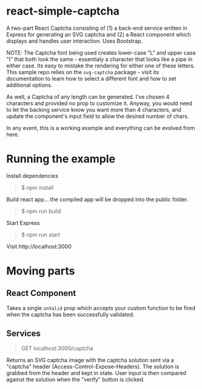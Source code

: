 # react-simple-captcha

A two-part React Captcha consisting of (1) a back-end service written in Express for generating an SVG captcha and (2) a React component which displays and handles user interaction. Uses Bootstrap.

NOTE: The Captcha font being used creates lower-case "L" and upper case "I" that both look the same - essentialy a character that looks like a pipe in either case. Its easy to mistake the rendering for either one of these letters. This sample repo relies on the `svg-captcha` package - visit its documentation to learn how to select a different font and how to set additional options.

As well, a Captcha of any length can be generated. I've chosen 4 characters and provided no prop to customize it. Anyway, you would need to let the backing service know you want more than 4 characters, and update the component's input field to allow the desired number of chars.

In any event, this is a working example and everything can be evolved from here.

# Running the example

Install dependencies

> $ npm install

Build react app... the compiled app will be dropped into the public folder.

> $ npm run build

Start Express

> $ npm run start

Visit http://localhost:3000

# Moving parts

## React Component

Takes a single `onValid` prop which accepts your custom function to be fired when the captcha has been successfully validated.

## Services

> GET localhost:3000/captcha

Returns an SVG captcha image with the captcha solution sent via a "captcha" header (Access-Control-Expose-Headers). The solution is grabbed from the header and kept in state. User input is then compared against the solution when the "verify" button is clicked.

